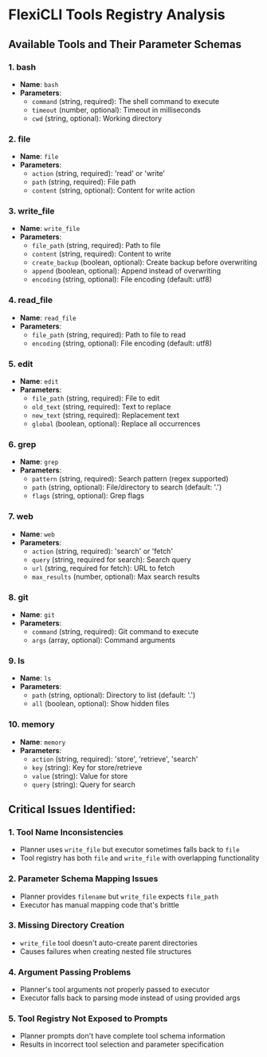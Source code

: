 # FlexiCLI Tools Registry Analysis

## Available Tools and Their Parameter Schemas

### 1. bash
- **Name**: `bash`
- **Parameters**:
  - `command` (string, required): The shell command to execute
  - `timeout` (number, optional): Timeout in milliseconds
  - `cwd` (string, optional): Working directory

### 2. file
- **Name**: `file`
- **Parameters**:
  - `action` (string, required): 'read' or 'write'
  - `path` (string, required): File path
  - `content` (string, optional): Content for write action

### 3. write_file
- **Name**: `write_file`
- **Parameters**:
  - `file_path` (string, required): Path to file
  - `content` (string, required): Content to write
  - `create_backup` (boolean, optional): Create backup before overwriting
  - `append` (boolean, optional): Append instead of overwriting
  - `encoding` (string, optional): File encoding (default: utf8)

### 4. read_file
- **Name**: `read_file`
- **Parameters**:
  - `file_path` (string, required): Path to file to read
  - `encoding` (string, optional): File encoding (default: utf8)

### 5. edit
- **Name**: `edit`
- **Parameters**:
  - `file_path` (string, required): File to edit
  - `old_text` (string, required): Text to replace
  - `new_text` (string, required): Replacement text
  - `global` (boolean, optional): Replace all occurrences

### 6. grep
- **Name**: `grep`
- **Parameters**:
  - `pattern` (string, required): Search pattern (regex supported)
  - `path` (string, optional): File/directory to search (default: '.')
  - `flags` (string, optional): Grep flags

### 7. web
- **Name**: `web`
- **Parameters**:
  - `action` (string, required): 'search' or 'fetch'
  - `query` (string, required for search): Search query
  - `url` (string, required for fetch): URL to fetch
  - `max_results` (number, optional): Max search results

### 8. git
- **Name**: `git`
- **Parameters**:
  - `command` (string, required): Git command to execute
  - `args` (array, optional): Command arguments

### 9. ls
- **Name**: `ls`
- **Parameters**:
  - `path` (string, optional): Directory to list (default: '.')
  - `all` (boolean, optional): Show hidden files

### 10. memory
- **Name**: `memory`
- **Parameters**:
  - `action` (string, required): 'store', 'retrieve', 'search'
  - `key` (string): Key for store/retrieve
  - `value` (string): Value for store
  - `query` (string): Query for search

## Critical Issues Identified:

### 1. **Tool Name Inconsistencies**
- Planner uses `write_file` but executor sometimes falls back to `file`
- Tool registry has both `file` and `write_file` with overlapping functionality

### 2. **Parameter Schema Mapping Issues**
- Planner provides `filename` but `write_file` expects `file_path`
- Executor has manual mapping code that's brittle

### 3. **Missing Directory Creation**
- `write_file` tool doesn't auto-create parent directories
- Causes failures when creating nested file structures

### 4. **Argument Passing Problems**
- Planner's tool arguments not properly passed to executor
- Executor falls back to parsing mode instead of using provided args

### 5. **Tool Registry Not Exposed to Prompts**
- Planner prompts don't have complete tool schema information
- Results in incorrect tool selection and parameter specification